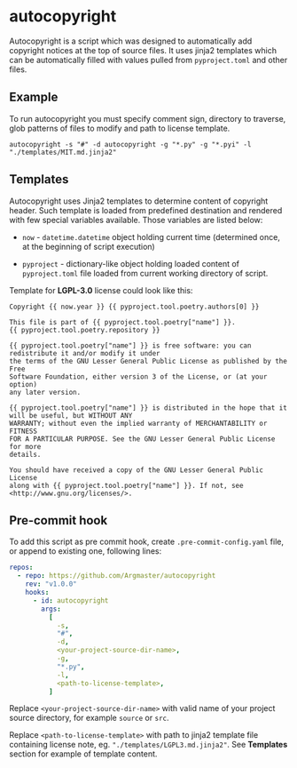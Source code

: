 # autocopyright

Autocopyright is a script which was designed to automatically add copyright
notices at the top of source files. It uses jinja2 templates which can be
automatically filled with values pulled from `pyproject.toml` and other files.

## Example

To run autocopyright you must specify comment sign, directory to traverse, glob
patterns of files to modify and path to license template.

```
autocopyright -s "#" -d autocopyright -g "*.py" -g "*.pyi" -l "./templates/MIT.md.jinja2"
```

## Templates

Autocopyright uses Jinja2 templates to determine content of copyright header.
Such template is loaded from predefined destination and rendered with few
special variables available. Those variables are listed below:

- `now` - `datetime.datetime` object holding current time (determined once, at
  the beginning of script execution)

- `pyproject` - dictionary-like object holding loaded content of
  `pyproject.toml` file loaded from current working directory of script.

Template for **LGPL-3.0** license could look like this:

```jinja
Copyright {{ now.year }} {{ pyproject.tool.poetry.authors[0] }}

This file is part of {{ pyproject.tool.poetry["name"] }}.
{{ pyproject.tool.poetry.repository }}

{{ pyproject.tool.poetry["name"] }} is free software: you can redistribute it and/or modify it under
the terms of the GNU Lesser General Public License as published by the Free
Software Foundation, either version 3 of the License, or (at your option)
any later version.

{{ pyproject.tool.poetry["name"] }} is distributed in the hope that it will be useful, but WITHOUT ANY
WARRANTY; without even the implied warranty of MERCHANTABILITY or FITNESS
FOR A PARTICULAR PURPOSE. See the GNU Lesser General Public License for more
details.

You should have received a copy of the GNU Lesser General Public License
along with {{ pyproject.tool.poetry["name"] }}. If not, see <http://www.gnu.org/licenses/>.
```

## Pre-commit hook

To add this script as pre commit hook, create `.pre-commit-config.yaml` file,
or append to existing one, following lines:

```yaml
repos:
  - repo: https://github.com/Argmaster/autocopyright
    rev: "v1.0.0"
    hooks:
      - id: autocopyright
        args:
          [
            -s,
            "#",
            -d,
            <your-project-source-dir-name>,
            -g,
            "*.py",
            -l,
            <path-to-license-template>,
          ]
```

Replace `<your-project-source-dir-name>` with valid name of your project source
directory, for example `source` or `src`.

Replace `<path-to-license-template>` with path to jinja2 template file
containing license note, eg. `"./templates/LGPL3.md.jinja2"`. See **Templates**
section for example of template content.
